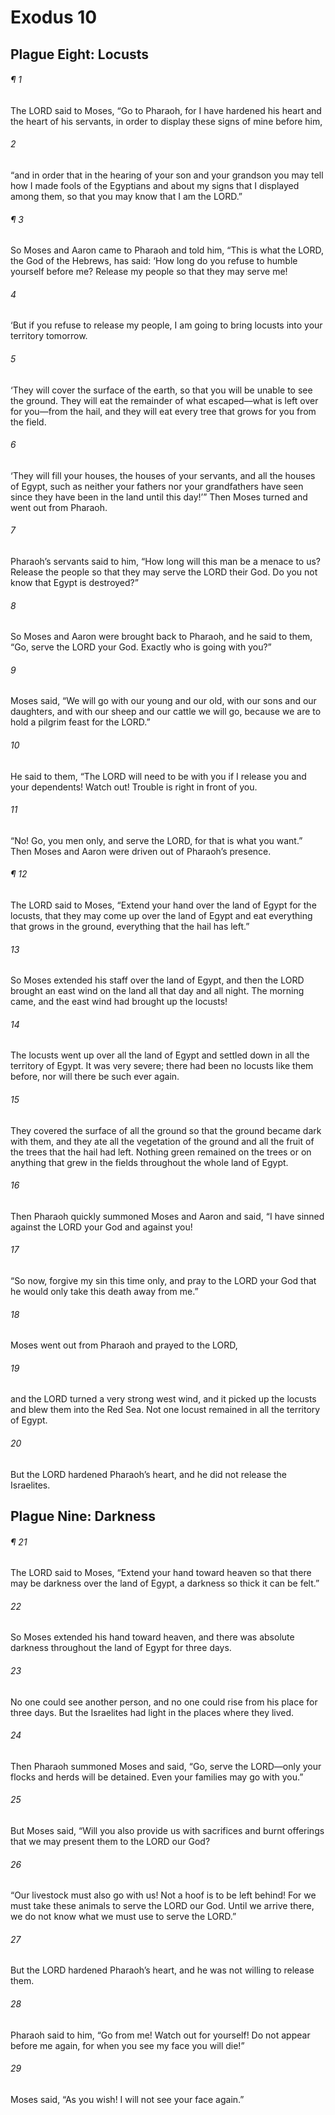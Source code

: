 # Exodus 10
## Plague Eight: Locusts
###### ¶ 1
The LORD said to Moses, “Go to Pharaoh, for I have hardened his heart and the heart of his servants, in order to display these signs of mine before him,
###### 2
“and in order that in the hearing of your son and your grandson you may tell how I made fools of the Egyptians and about my signs that I displayed among them, so that you may know that I am the LORD.”
###### ¶ 3
So Moses and Aaron came to Pharaoh and told him, “This is what the LORD, the God of the Hebrews, has said: ‘How long do you refuse to humble yourself before me? Release my people so that they may serve me!
###### 4
‘But if you refuse to release my people, I am going to bring locusts into your territory tomorrow.
###### 5
‘They will cover the surface of the earth, so that you will be unable to see the ground. They will eat the remainder of what escaped—what is left over for you—from the hail, and they will eat every tree that grows for you from the field.
###### 6
‘They will fill your houses, the houses of your servants, and all the houses of Egypt, such as neither your fathers nor your grandfathers have seen since they have been in the land until this day!’” Then Moses turned and went out from Pharaoh.
###### 7
Pharaoh’s servants said to him, “How long will this man be a menace to us? Release the people so that they may serve the LORD their God. Do you not know that Egypt is destroyed?”
###### 8
So Moses and Aaron were brought back to Pharaoh, and he said to them, “Go, serve the LORD your God. Exactly who is going with you?”
###### 9
Moses said, “We will go with our young and our old, with our sons and our daughters, and with our sheep and our cattle we will go, because we are to hold a pilgrim feast for the LORD.”
###### 10
He said to them, “The LORD will need to be with you if I release you and your dependents! Watch out! Trouble is right in front of you.
###### 11
“No! Go, you men only, and serve the LORD, for that is what you want.” Then Moses and Aaron were driven out of Pharaoh’s presence.
###### ¶ 12
The LORD said to Moses, “Extend your hand over the land of Egypt for the locusts, that they may come up over the land of Egypt and eat everything that grows in the ground, everything that the hail has left.”
###### 13
So Moses extended his staff over the land of Egypt, and then the LORD brought an east wind on the land all that day and all night. The morning came, and the east wind had brought up the locusts!
###### 14
The locusts went up over all the land of Egypt and settled down in all the territory of Egypt. It was very severe; there had been no locusts like them before, nor will there be such ever again.
###### 15
They covered the surface of all the ground so that the ground became dark with them, and they ate all the vegetation of the ground and all the fruit of the trees that the hail had left. Nothing green remained on the trees or on anything that grew in the fields throughout the whole land of Egypt.
###### 16
Then Pharaoh quickly summoned Moses and Aaron and said, “I have sinned against the LORD your God and against you!
###### 17
“So now, forgive my sin this time only, and pray to the LORD your God that he would only take this death away from me.”
###### 18
Moses went out from Pharaoh and prayed to the LORD,
###### 19
and the LORD turned a very strong west wind, and it picked up the locusts and blew them into the Red Sea. Not one locust remained in all the territory of Egypt.
###### 20
But the LORD hardened Pharaoh’s heart, and he did not release the Israelites.
## Plague Nine: Darkness
###### ¶ 21
The LORD said to Moses, “Extend your hand toward heaven so that there may be darkness over the land of Egypt, a darkness so thick it can be felt.”
###### 22
So Moses extended his hand toward heaven, and there was absolute darkness throughout the land of Egypt for three days.
###### 23
No one could see another person, and no one could rise from his place for three days. But the Israelites had light in the places where they lived.
###### 24
Then Pharaoh summoned Moses and said, “Go, serve the LORD—only your flocks and herds will be detained. Even your families may go with you.”
###### 25
But Moses said, “Will you also provide us with sacrifices and burnt offerings that we may present them to the LORD our God?
###### 26
“Our livestock must also go with us! Not a hoof is to be left behind! For we must take these animals to serve the LORD our God. Until we arrive there, we do not know what we must use to serve the LORD.”
###### 27
But the LORD hardened Pharaoh’s heart, and he was not willing to release them.
###### 28
Pharaoh said to him, “Go from me! Watch out for yourself! Do not appear before me again, for when you see my face you will die!”
###### 29
Moses said, “As you wish! I will not see your face again.”
